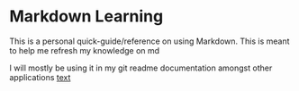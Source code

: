 # Markdown Learning
This is a personal quick-guide/reference on using Markdown.
This is meant to help me refresh my knowledge on md

I will mostly be using it in my git readme documentation amongst other applications
[text](https://)